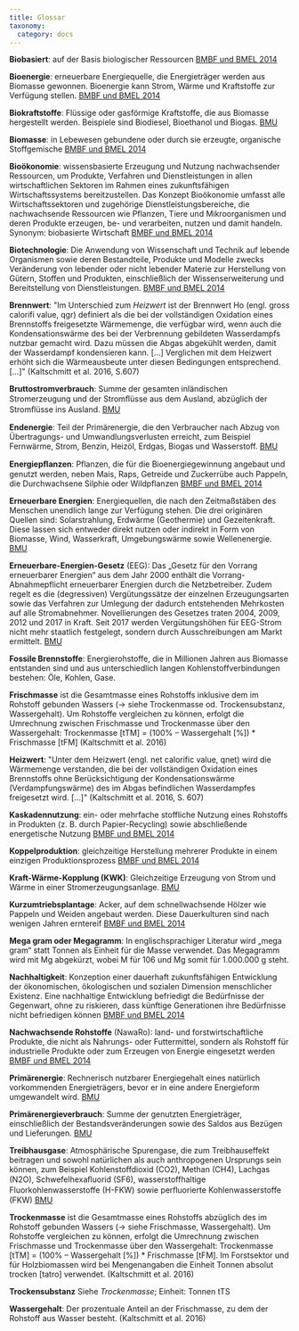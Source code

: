 ```yaml
---
title: Glossar
taxonomy:
  category: docs
---
```


**Biobasiert**: auf der Basis biologischer Ressourcen [BMBF und BMEL 2014](https://www.bmbf.de/pub/Biooekonomie_in_Deutschland.pdf)

**Bioenergie**: erneuerbare Energiequelle, die Energieträger werden aus Biomasse gewonnen. Bioenergie kann Strom, Wärme und Kraftstoffe zur Verfügung stellen. [BMBF und BMEL 2014](https://www.bmbf.de/pub/Biooekonomie_in_Deutschland.pdf)

**Biokraftstoffe**: Flüssige oder gasförmige Kraftstoffe, die aus Biomasse hergestellt werden. Beispiele sind Biodiesel, Bioethanol und Biogas. [BMU](https://www.bmu.de/fileadmin/Daten_BMU/Pools/Broschueren/klimaschutz_in_zahlen_2018_bf.pdf)

**Biomasse**: in Lebewesen gebundene oder durch sie erzeugte, organische Stoffgemische [BMBF und BMEL 2014](https://www.bmbf.de/pub/Biooekonomie_in_Deutschland.pdf)

**Bioökonomie**: wissensbasierte Erzeugung und Nutzung nachwachsender Ressourcen, um Produkte, Verfahren und Dienstleistungen in allen wirtschaftlichen Sektoren im Rahmen eines zukunftsfähigen Wirtschaftssystems bereitzustellen. Das Konzept Bioökonomie umfasst alle Wirtschaftssektoren und zugehörige Dienstleistungsbereiche, die nachwachsende Ressourcen wie Pflanzen, Tiere und Mikroorganismen und deren Produkte erzeugen, be- und verarbeiten, nutzen und damit handeln. Synonym: biobasierte Wirtschaft [BMBF und BMEL 2014](https://www.bmbf.de/pub/Biooekonomie_in_Deutschland.pdf)

**Biotechnologie**: Die Anwendung von Wissenschaft und Technik auf lebende Organismen sowie deren Bestandteile, Produkte und Modelle zwecks Veränderung von lebender oder nicht lebender Materie zur Herstellung von Gütern, Stoffen und Produkten, einschließlich der Wissenserweiterung und Bereitstellung von Dienstleistungen. [BMBF und BMEL 2014](https://www.bmbf.de/pub/Biooekonomie_in_Deutschland.pdf)

**Brennwert**: "Im Unterschied zum *Heizwert* ist der Brennwert Ho (engl. gross calorifi value, qgr) definiert als die bei der vollständigen Oxidation eines Brennstoffs freigesetzte Wärmemenge, die verfügbar wird, wenn auch die Kondensationswärme des bei der Verbrennung gebildeten Wasserdampfs nutzbar gemacht wird. Dazu müssen die Abgas abgekühlt werden, damit der Wasserdampf kondensieren kann. […] Verglichen mit dem Heizwert erhöht sich die Wärmeausbeute unter diesen Bedingungen entsprechend. […]" (Kaltschmitt et al. 2016, S.607)

**Bruttostromverbrauch**: Summe der gesamten inländischen Stromerzeugung und der Stromﬂüsse aus dem Ausland, abzüglich der Stromﬂüsse ins Ausland. [BMU](https://www.bmu.de/fileadmin/Daten_BMU/Pools/Broschueren/klimaschutz_in_zahlen_2018_bf.pdf)

**Endenergie**: Teil der Primärenergie, die den Verbraucher nach Abzug von Übertragungs- und Umwandlungsverlusten erreicht, zum Beispiel Fernwärme, Strom, Benzin, Heizöl, Erdgas, Biogas und Wasserstoff. [BMU](https://www.bmu.de/fileadmin/Daten_BMU/Pools/Broschueren/klimaschutz_in_zahlen_2018_bf.pdf)

**Energiepﬂanzen**: Pflanzen, die für die Bioenergiegewinnung angebaut und genutzt werden, neben Mais, Raps, Getreide und Zuckerrübe auch Pappeln, die Durchwachsene Silphie oder Wildpflanzen [BMBF und BMEL 2014](https://www.bmbf.de/pub/Biooekonomie_in_Deutschland.pdf)

**Erneuerbare Energien**: Energiequellen, die nach den Zeitmaßstäben des Menschen unendlich lange zur Verfügung stehen. Die drei originären Quellen sind: Solarstrahlung, Erdwärme (Geothermie) und Gezeitenkraft. Diese lassen sich entweder direkt nutzen oder indirekt in Form von Biomasse, Wind, Wasserkraft, Umgebungswärme sowie Wellenenergie. [BMU](https://www.bmu.de/fileadmin/Daten_BMU/Pools/Broschueren/klimaschutz_in_zahlen_2018_bf.pdf)

**Erneuerbare-Energien-Gesetz** (EEG): Das „Gesetz für den Vorrang erneuerbarer Energien“ aus dem Jahr 2000 enthält die Vorrang-Abnahmepflicht erneuerbarer Energien durch die Netzbetreiber. Zudem regelt es die (degressiven) Vergütungssätze der einzelnen Erzeugungsarten sowie das Verfahren zur Umlegung der dadurch entstehenden Mehrkosten auf alle Stromabnehmer. Novellierungen des Gesetzes traten 2004, 2009, 2012 und 2017 in Kraft. Seit 2017 werden Vergütungshöhen für EEG-Strom nicht mehr staatlich festgelegt, sondern durch Ausschreibungen am Markt ermittelt. [BMU](https://www.bmu.de/fileadmin/Daten_BMU/Pools/Broschueren/klimaschutz_in_zahlen_2018_bf.pdf)

**Fossile Brennstoffe**: Energierohstoffe, die in Millionen Jahren aus Biomasse entstanden sind und aus unterschiedlich langen Kohlenstoffverbindungen bestehen: Öle, Kohlen, Gase.

**Frischmasse** ist die Gesamtmasse eines Rohstoffs inklusive dem im Rohstoff gebunden Wassers (→ siehe Trockenmasse od. Trockensubstanz, Wassergehalt). Um Rohstoffe vergleichen zu können, erfolgt die Umrechnung zwischen Frischmasse und Trockenmasse über den Wassergehalt: Trockenmasse [tTM] = (100% – Wassergehalt [%]) * Frischmasse [tFM] (Kaltschmitt et al. 2016)

**Heizwert**: "Unter dem Heizwert (engl. net calorific value, qnet) wird die Wärmemenge verstanden, die bei der vollständigen Oxidation eines Brennstoffs ohne Berücksichtigung der Kondensationswärme (Verdampfungswärme) des im Abgas befindlichen Wasserdampfes freigesetzt wird. […]" (Kaltschmitt et al. 2016, S. 607)

**Kaskadennutzung**: ein- oder mehrfache stoffliche Nutzung eines Rohstoffs in Produkten (z. B. durch Papier-Recycling) sowie abschließende energetische Nutzung [BMBF und BMEL 2014](https://www.bmbf.de/pub/Biooekonomie_in_Deutschland.pdf)

**Koppelproduktion**: gleichzeitige Herstellung mehrerer Produkte in einem einzigen Produktionsprozess [BMBF und BMEL 2014](https://www.bmbf.de/pub/Biooekonomie_in_Deutschland.pdf)

**Kraft-Wärme-Kopplung (KWK)**: Gleichzeitige Erzeugung von Strom und Wärme in einer Stromerzeugungsanlage. [BMU](https://www.bmu.de/fileadmin/Daten_BMU/Pools/Broschueren/klimaschutz_in_zahlen_2018_bf.pdf)

**Kurzumtriebsplantage**: Acker, auf dem schnellwachsende Hölzer wie Pappeln und Weiden angebaut werden. Diese Dauerkulturen sind nach wenigen Jahren erntereif [BMBF und BMEL 2014](https://www.bmbf.de/pub/Biooekonomie_in_Deutschland.pdf)

**Mega gram oder Megagramm**: In englischsprachiger Literatur wird „mega gram“ statt Tonnen als Einheit für die Masse verwendet. Das Megagramm wird mit Mg abgekürzt, wobei M für 106 und Mg somit für 1.000.000 g steht. 

**Nachhaltigkeit**: Konzeption einer dauerhaft zukunftsfähigen Entwicklung der ökonomischen, ökologischen und sozialen
Dimension menschlicher Existenz. Eine nachhaltige Entwicklung befriedigt die Bedürfnisse der Gegenwart, ohne zu riskieren, dass künftige Generationen ihre Bedürfnisse nicht befriedigen können [BMBF und BMEL 2014](https://www.bmbf.de/pub/Biooekonomie_in_Deutschland.pdf)

**Nachwachsende Rohstoffe** (NawaRo): land- und forstwirtschaftliche Produkte, die nicht als Nahrungs- oder Futtermittel, sondern als Rohstoff für industrielle Produkte oder zum Erzeugen von Energie eingesetzt werden [BMBF und BMEL 2014](https://www.bmbf.de/pub/Biooekonomie_in_Deutschland.pdf)

**Primärenergie**: Rechnerisch nutzbarer Energiegehalt eines natürlich vorkommenden Energieträgers, bevor er in eine andere Energieform umgewandelt wird. [BMU](https://www.bmu.de/fileadmin/Daten_BMU/Pools/Broschueren/klimaschutz_in_zahlen_2018_bf.pdf)

**Primärenergieverbrauch**: Summe der genutzten Energieträger, einschließlich der Bestandsveränderungen sowie des Saldos aus Bezügen und Lieferungen. [BMU](https://www.bmu.de/fileadmin/Daten_BMU/Pools/Broschueren/klimaschutz_in_zahlen_2018_bf.pdf)

**Treibhausgase**: Atmosphärische Spurengase, die zum Treibhauseffekt beitragen und sowohl natürlichen als auch anthropogenen Ursprungs sein können, zum Beispiel Kohlenstoffdioxid (CO2), Methan (CH4), Lachgas (N2O), Schwefelhexaﬂuorid (SF6), wasserstoffhaltige Fluorkohlenwasserstoffe (H-FKW) sowie perﬂuorierte Kohlenwasserstoffe (FKW) [BMU](https://www.bmu.de/fileadmin/Daten_BMU/Pools/Broschueren/klimaschutz_in_zahlen_2018_bf.pdf)

**Trockenmasse** ist die Gesamtmasse eines Rohstoffs abzüglich des im Rohstoff gebunden Wassers (→ siehe Frischmasse, Wassergehalt). 
Um Rohstoffe vergleichen zu können, erfolgt die Umrechnung zwischen Frischmasse und Trockenmasse über den Wassergehalt: Trockenmasse [tTM] = (100% – Wassergehalt [%]) * Frischmasse [tFM]. Im Forstsektor und für Holzbiomassen wird bei Mengenangaben die Einheit Tonnen absolut trocken [tatro] verwendet. (Kaltschmitt et al. 2016)

**Trockensubstanz** Siehe *Trockenmasse*; Einheit: Tonnen tTS

**Wassergehalt**: Der prozentuale Anteil an der Frischmasse, zu dem der Rohstoff aus Wasser besteht. (Kaltschmitt et al. 2016)


